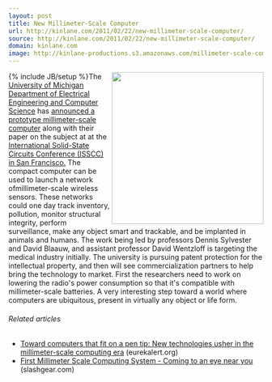 ```yaml
---
layout: post
title: New Millimeter-Scale Computer
url: http://kinlane.com/2011/02/22/new-millimeter-scale-computer/
source: http://kinlane.com/2011/02/22/new-millimeter-scale-computer/
domain: kinlane.com
image: http://kinlane-productions.s3.amazonaws.com/millimeter-scale-computer.jpg
---
```

{% include JB/setup %}<img class="c1" src="http://kinlane-productions.s3.amazonaws.com/millimeter-scale-computer.jpg" alt="" width="300" align="right" />The <a href="http://www.eecs.umich.edu/" target="_blank">University of Michigan Department of Electrical Engineering and Computer Science</a> has <a href="http://ns.umich.edu/htdocs/releases/story.php?id=8278" target="_blank">announced a prototype millimeter-scale computer</a> along with their paper on the subject at at the <a href="http://isscc.org/" target="_blank">International Solid-State Circuits Conference (ISSCC) in San Francisco.</a> The compact computer can be used to launch a network ofmillimeter-scale wireless sensors. These networks could one day track inventory, pollution, monitor structural integrity, perform surveillance, make any object smart and trackable, and be implanted in animals and humans. The work being led by professors Dennis Sylvester and David Blaauw, and assistant professor David Wentzloff is targeting the medical industry initially. The university is pursuing patent protection for the intellectual property, and then will see commercialization partners to help bring the technology to market. First the researchers need to work on lowering the radio's power consumption so that it's compatible with millimeter-scale batteries. A very interesting step toward a world where computers are ubiquitous, present in virtually any object or life form.
<h6 class="zemanta-related-title c2">
     Related articles
</h6>
<ul class="zemanta-article-ul">
     <li class="zemanta-article-ul-li">
          <a href="http://www.eurekalert.org/pub_releases/2011-02/uom-tct022111.php">Toward computers that fit on a pen tip: New technologies usher in the millimeter-scale computing era</a> (eurekalert.org)
     </li>
     <li class="zemanta-article-ul-li">
          <a href="http://www.slashgear.com/first-millimeter-scale-computing-system-coming-to-an-eye-near-you-22135213/">First Millimeter Scale Computing System - Coming to an eye near you</a> (slashgear.com)
     </li>
</ul>